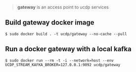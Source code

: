 > **gateway** is an access point to ucdp services

## Build gateway docker image

```console
$ sudo docker build . -t ucdp/gateway --no-cache --pull
```

## Run a docker gateway with a local kafka

```console
$ sudo docker run --rm -t -i --network=host --env UCDP_STREAM_KAFKA_BROKER=127.0.0.1:9092 ucdp/gateway
```

